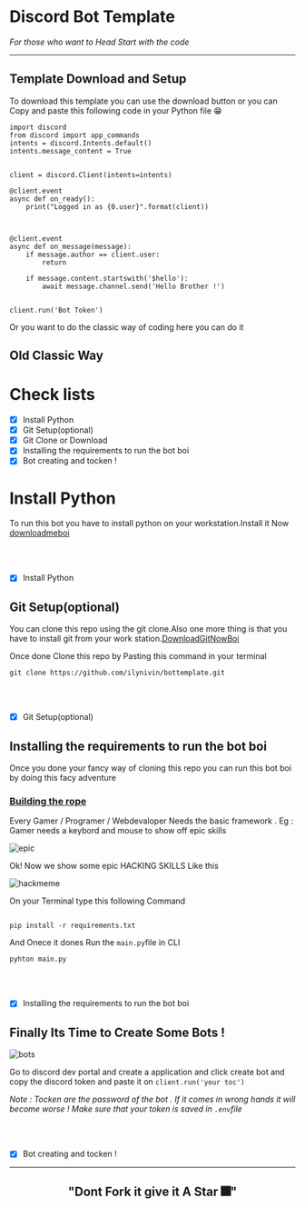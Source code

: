 # Discord Bot Template 

*For those who want to Head Start with the code*

---

## Template Download and Setup 

To download this template you can use the download button or you can Copy and paste this following code in your Python file 😁

```
import discord
from discord import app_commands
intents = discord.Intents.default()
intents.message_content = True


client = discord.Client(intents=intents)

@client.event
async def on_ready():
    print("Logged in as {0.user}".format(client))



@client.event
async def on_message(message):
    if message.author == client.user:
        return

    if message.content.startswith('$hello'):
        await message.channel.send('Hello Brother !')


client.run('Bot Token')

```

Or you want to do the classic way of coding here you can do it 

## Old Classic Way 

# Check lists 
- [x] Install Python 
- [x] Git Setup(optional)
- [x] Git Clone or Download 
- [x] Installing the requirements to run the bot boi 
- [x] Bot creating and tocken !

# Install Python 
To run this bot you have to install python on your workstation.Install it Now [downloadmeboi](https://www.python.org/downloads/)

<br><br>

- [x] Install Python

## Git Setup(optional)

You can clone this repo using the git clone.Also one more thing is that you have to install git from your work station.[DownloadGitNowBoi](https://git-scm.com/downloads)

Once done Clone this repo by Pasting this command in your terminal 
```
git clone https://github.com/ilynivin/bottemplate.git
```

<br><br>

- [x] Git Setup(optional)

## Installing the requirements to run the bot boi 

Once you done your fancy way of cloning this repo you can run this bot boi by doing this facy adventure 

### <ins> Building the rope</ins>

Every Gamer / Programer / Webdevaloper Needs the basic framework . Eg : Gamer needs a keybord and mouse to show off epic skills

![epic](https://i.imgflip.com/3d32jg.jpg)

Ok! Now we show some epic HACKING SKILLS Like this 

![hackmeme](https://encrypted-tbn0.gstatic.com/images?q=tbn:ANd9GcSN1uSVzL70NrA1go5YydSQhdA5s78azK2G5wur91xy&s)

On your Terminal type this following Command 

```

pip install -r requirements.txt

```
And Onece it dones Run the `main.py`file in CLI
```
pyhton main.py
```

<br><br>

- [x] Installing the requirements to run the bot boi 

## Finally Its Time to Create Some Bots !

![bots](https://encrypted-tbn0.gstatic.com/images?q=tbn:ANd9GcRvli_v0QP_3n65oToHibqpRWLzdmYWn8xwGbU9VYUvUA&s)

Go to discord dev portal and create a application and click create bot and copy the discord token and paste it on `client.run('your toc')`

*Note : Tocken are the password of the bot . If it comes in wrong hands it will become worse ! Make sure that your token is saved in `.env`file*


<br><br>

- [x]  Bot creating and tocken !

---

<h2 align = center> "Dont Fork it give it A Star 🎆"</h6>

